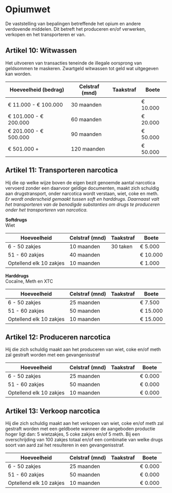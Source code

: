 # Opiumwet

De vaststelling van bepalingen betreffende het opium en andere verdovende middelen.
Dit betreft het produceren en/of verwerken, verkopen en het transporteren er van.

## Artikel 10: Witwassen
Het uitvoeren van transacties teneinde de illegale oorsprong van geldsommen te maskeren. Zwartgeld witwassen tot geld wat uitgegeven kan worden.

| Hoeveelheid (bedrag)              | Celstraf (mnd)   | Taakstraf | Boete      |
|-----------------------------------|------------------|-----------|------------|
| €  11.000 - € 100.000             |   30 maanden     |           | € 10.000   |
| € 101.000 - € 200.000             |   60 maanden     |           | € 20.000   |
| € 201.000 - € 500.000             |   90 maanden     |           | € 50.000   |
| € 501.000 +                       |  120 maanden     |           | € 50.000   |

## Artikel 11: Transporteren narcotica
Hij die op welke wijze boven de eigen bezit genoemde aantal narcotica vervoerd zonder een daarvoor geldige documenten, maakt zich schuldig aan drugstransport, onder narcotica wordt verstaan, wiet, coke en meth. <br> *Er wordt onderscheid gemaakt tussen soft en harddrugs. Daarnaast valt het transporteren van de benodigde substanties om drugs te produceren onder het transporteren van narcotica.*

**Softdrugs** <br>
Wiet

| Hoeveelheid                       | Celstraf (mnd)   | Taakstraf | Boete      |
|-----------------------------------|------------------|-----------|------------|
|  6 - 50 zakjes                    | 10 maanden       | 30 taken  | €   5.000  |
| 51 - 60 zakjes                    | 40 maanden       |           | €  10.000  |
| Optellend elk 10 zakjes           | 10 maanden       |           | €   1.000  |

**Harddrugs** <br>
Cocaïne, Meth en XTC

| Hoeveelheid                       | Celstraf (mnd)   | Taakstraf | Boete      |
|-----------------------------------|------------------|-----------|------------|
|  6 - 50 zakjes                    | 25 maanden       |           | €   7.500  |
| 51 - 60 zakjes                    | 50 maanden       |           | €  15.000  |
| Optellend elk 10 zakjes           | 10 maanden       |           | €  15.000  |

## Artikel 12: Produceren narcotica
Hij die zich schuldig maakt aan het produceren van wiet, coke en/of meth zal gestraft worden met een gevangenisstraf

| Hoeveelheid                       | Celstraf (mnd)   | Taakstraf | Boete      |
|-----------------------------------|------------------|-----------|------------|
|  6 - 50 zakjes                    | 25 maanden       |           | €   0.000  |
| 51 - 60 zakjes                    | 50 maanden       |           | €   0.000  |
| Optellend elk 10 zakjes           | 10 maanden       |           | €   0.000  |

## Artikel 13: Verkoop narcotica
Hij die zich schuldig maakt aan het verkopen van wiet, coke en/of meth zal gestraft worden met een geldboete wanneer de aangeboden productie hoger ligt dan: 5 wietzakjes, 5 coke zakjes en/of 5 meth. Bij een overschrijding van 100 zakjes totaal en/of een combinatie van welke drugs soort van aard zal het resulteren in een gevangenisstraf.

| Hoeveelheid                       | Celstraf (mnd)   | Taakstraf | Boete      |
|-----------------------------------|------------------|-----------|------------|
|  6 - 50 zakjes                    | 25 maanden       |           | €   0.000  |
| 51 - 60 zakjes                    | 50 maanden       |           | €   0.000  |
| Optellend elk 10 zakjes           | 10 maanden       |           | €   0.000  |